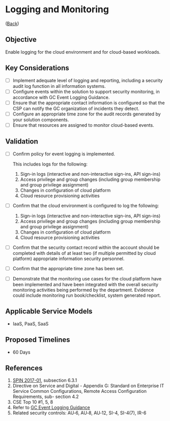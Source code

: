 # Logging and Monitoring

([Back](../README.md))

## Objective

Enable logging for the cloud environment and for cloud-based workloads.

## Key Considerations

- [ ] Implement adequate level of logging and reporting, including a security audit log function in all information systems.
- [ ] Configure events within the solution to support security monitoring, in accordance with GC Event Logging Guidance.
- [ ] Ensure that the appropriate contact information is configured so that the CSP can notify the GC organization of incidents they detect.
- [ ] Configure an appropriate time zone for the audit records generated by your solution components.
- [ ] Ensure that resources are assigned to monitor cloud-based events.

## Validation

- [ ] Confirm policy for event logging is implemented.

  This includes logs for the following:

  1. Sign-in logs (interactive and non-interactive sign-ins, API sign-ins)
  2. Access privilege and group changes (including group membership and group privilege assignment)
  3. Changes in configuration of cloud platform
  4. Cloud resource provisioning activities

- [ ] Confirm that the cloud environment is configured to log the following:

  1. Sign-in logs (interactive and non-interactive sign-ins, API sign-ins)
  2. Access privilege and group changes (including group membership and group privilege assignment)
  3. Changes in configuration of cloud platform
  4. Cloud resource provisioning activities

- [ ] Confirm that the security contact record within the account should be completed with details of at least two (if multiple permitted by cloud platform) appropriate information security personnel.
- [ ] Confirm that the appropriate time zone has been set.
- [ ] Demonstrate that the monitoring use cases for the cloud platform have been implemented and have been integrated with the overall security monitoring activities being performed by the department. Evidence could include monitoring run book/checklist, system generated report.

## Applicable Service Models

- IaaS, PaaS, SaaS

## Proposed Timelines

- 60 Days

## References

1. [SPIN 2017-01](https://www.canada.ca/en/treasury-board-secretariat/services/access-information-privacy/security-identity-management/direction-secure-use-commercial-cloud-services-spin.html), subsection 6.3.1
2. Directive on Service and Digital - Appendix G: Standard on Enterprise IT Service Common Configurations, Remote Access Configuration Requirements, sub- section 4.2
3. CSE Top 10 #1, 5, 8
4. Refer to [GC Event Logging Guidance](https://www.gcpedia.gc.ca/gcwiki/images/e/e3/GC_Event_Logging_Strategy.pdf)
5. Related security controls: AU‑6, AU‑8, AU‑12, SI-4, SI-4(7), IR-6
